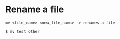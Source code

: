 # Rename a file



```
mv <file_name> <new_file_name> -> renames a file
```

```bash
$ mv test other
```

